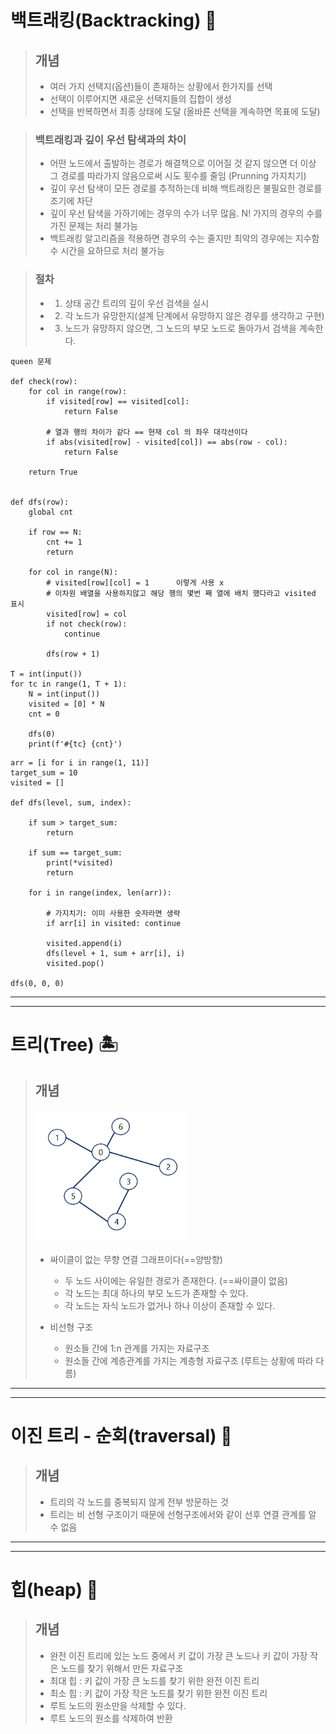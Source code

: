 # 백트래킹(Backtracking) 🌠

> ## 개념
> - 여러 가지 선택지(옵션)들이 존재하는 상황에서 한가지를 선택
> - 선택이 이루어지면 새로운 선택지들의 집합이 생성
> - 선택을 반복하면서 최종 상태에 도달 (올바른 선택을 계속하면 목표에 도달)

> ### 백트래킹과 깊이 우선 탐색과의 차이
> - 어떤 노드에서 출발하는 경로가 해결책으로 이어질 것 같지 않으면 더 이상 그 경로를 따라가지 않음으로써 시도 횟수를 줄임 (Prunning 가지치기)
> - 깊이 우선 탐색이 모든 경로를 추적하는데 비해 백트래킹은 불필요한 경로를 조기에 차단
> - 깊이 우선 탐색을 가하기에는 경우의 수가 너무 많음. N! 가지의 경우의 수를 가진 문제는 처리 불가능
> - 백트래킹 알고리즘을 적용하면 경우의 수는 줄지만 최악의 경우에는 지수함수 시간을 요하므로 처리 불가능

> ### 절차
> - 1. 상태 공간 트리의 깊이 우선 검색을 실시
> - 2. 각 노드가 유망한지(설계 단계에서 유망하지 않은 경우를 생각하고 구현)
> - 3. 노드가 유망하지 않으면, 그 노드의 부모 노드로 돌아가서 검색을 계속한다.

```
queen 문제 

def check(row):
    for col in range(row):
        if visited[row] == visited[col]:
            return False

        # 열과 행의 차이가 같다 == 현재 col 의 좌우 대각선이다
        if abs(visited[row] - visited[col]) == abs(row - col):
            return False

    return True


def dfs(row):
    global cnt

    if row == N:
        cnt += 1
        return

    for col in range(N):
        # visited[row][col] = 1      이렇게 사용 x
        # 이차원 배열을 사용하지않고 해당 행의 몇번 째 열에 배치 했다라고 visited 표시        
        visited[row] = col
        if not check(row):
            continue

        dfs(row + 1)

T = int(input())
for tc in range(1, T + 1):
    N = int(input())
    visited = [0] * N
    cnt = 0

    dfs(0)
    print(f'#{tc} {cnt}')
```


```
arr = [i for i in range(1, 11)]
target_sum = 10
visited = []

def dfs(level, sum, index):

    if sum > target_sum:
        return
    
    if sum == target_sum:
        print(*visited)
        return
    
    for i in range(index, len(arr)):
        
        # 가지치기: 이미 사용한 숫자라면 생략
        if arr[i] in visited: continue 
    
        visited.append(i)
        dfs(level + 1, sum + arr[i], i)
        visited.pop()
    
dfs(0, 0, 0)
```
---
---

# 트리(Tree) 🏝

> ## 개념
> 
> ![img.png](img.png)
> - 싸이클이 없는 무향 연결 그래프이다(==양방향)
>   - 두 노드 사이에는 유일한 경로가 존재한다. (==싸이클이 없음)
>   - 각 노드는 최대 하나의 부모 노드가 존재할 수 있다.
>   - 각 노드는 자식 노드가 없거나 하나 이상이 존재할 수 있다.
> 
> - 비선형 구조
>   - 원소들 간에 1:n 관계를 가지는 자료구조
>   - 원소들 간에 계층관계를 가지는 계층형 자료구조 (루트는 상황에 따라 다름)

---
---

# 이진 트리 - 순회(traversal) 🛫

> ## 개념
> - 트리의 각 노드를 중복되지 않게 전부 방문하는 것
> - 트리는 비 선형 구조이기 때문에 선형구조에서와 같이 선후 연결 관계를 알 수 없음

---
---

# 힙(heap) 🛫

> ## 개념
> - 완전 이진 트리에 있는 노드 중에서 키 값이 가장 큰 노드나 키 값이 가장 작은 노드를 찾기 위해서 만든 자료구조
> - 최대 힙 : 키 값이 가장 큰 노드를 찾기 위한 완전 이진 트리
> - 최소 힙 : 키 값이 가장 작은 노드를 찾기 위한 완전 이진 트리
> - 루트 노드의 원소만을 삭제할 수 있다.
> - 루트 노드의 원소를 삭제하여 반환